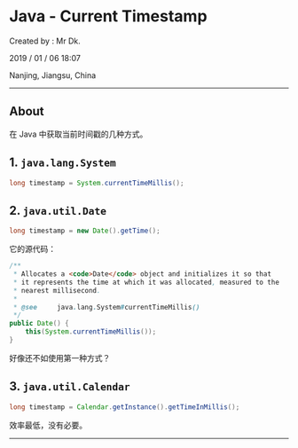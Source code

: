 # Java - Current Timestamp

Created by : Mr Dk.

2019 / 01 / 06 18:07

Nanjing, Jiangsu, China

---

## About

在 Java 中获取当前时间戳的几种方式。

## 1. `java.lang.System`

```java
long timestamp = System.currentTimeMillis();
```

## 2. `java.util.Date`

```java
long timestamp = new Date().getTime();
```

它的源代码：

```java
/**
 * Allocates a <code>Date</code> object and initializes it so that
 * it represents the time at which it was allocated, measured to the
 * nearest millisecond.
 *
 * @see     java.lang.System#currentTimeMillis()
 */
public Date() {
    this(System.currentTimeMillis());
}
```

好像还不如使用第一种方式？

## 3. `java.util.Calendar`

```java
long timestamp = Calendar.getInstance().getTimeInMillis();
```

效率最低，没有必要。

---

